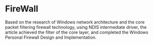 # FireWall
Based on the research of Windows network architecture and the core packet filtering firewall technology, using NDIS intermediate driver, the article achieved the filter of the core layer, and completed the Windows Personal Firewall Design and Implementation.
